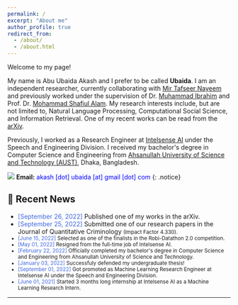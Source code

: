 ```yaml
---
permalink: /
excerpt: "About me"
author_profile: true
redirect_from: 
  - /about/
  - /about.html
---
```


Welcome to my page!

My name is Abu Ubaida Akash and I prefer to be called **Ubaida**. I am an independent researcher, currently collaborating with [Mir Tafseer Nayeem](https://scholar.google.com/citations?user=qoeylgEAAAAJ&hl=en "Research profile") and previously worked under the supervision of Dr. [Muhammad Ibrahim](https://du.ac.bd/faculty/faculty_details/CSE/4167 "Academic profile") and Prof. Dr. [Mohammad Shafiul Alam](https://scholar.google.com/citations?view_op=list_works&hl=en&hl=en&user=5ZXfn_cAAAAJ&sortby=pubdate "Research profile"). My research interests include, but are not limited to, Natural Language Processing, Computational Social Science, and Information Retrieval. One of my recent works can be read from the [arXiv](https://arxiv.org/).

Previously, I worked as a Research Engineer at [Intelsense AI](https://intelsense.ai/ "https://intelsense.ai/") under the Speech and Engineering Division. I received my bachelor's degree in Computer Science and Engineering from [Ahsanullah University of Science and Technology (AUST)](https://www.aust.edu/ "https://www.aust.edu/"), Dhaka, Bangladesh.

<img src="https://img.icons8.com/color/24/000000/circled-envelope.png"/> **Email:** <span style="color:Blue">akash [dot] ubaida [at] gmail [dot] com</span> 
{: .notice}


## 📢 Recent News

* <span style="color:RoyalBlue">[September 26, 2022]</span> Published one of my works in the arXiv.
* <span style="color:RoyalBlue">[September 25, 2022]</span> Submitted one of our research papers in the Journal of Quantitative Criminology <small>(Impact Factor 4.330).
* <span style="color:RoyalBlue">[June 15, 2022]</span> Selected as one of the finalists in the Robi-Datathon 2.0 competition.
* <span style="color:RoyalBlue">[May 01, 2022]</span> Resigned from the full-time job of Intelsense AI.
* <span style="color:RoyalBlue">[February 22, 2022]</span> Officially completed my bachelor's degree in Computer Science and Engineering from Ahsanullah University of Science and Technology.
* <span style="color:RoyalBlue">[January 03, 2022]</span> Successfuly defended my undergraduate thesis!
* <span style="color:RoyalBlue">[September 01, 2022]</span> Got promoted as Machine Learning Research Engineer at Intelsense AI under the Speech and Engineering Division.
* <span style="color:RoyalBlue">[June 01, 2021]</span> Started 3 months long internship at Intelsense AI as a Machine Learning Research Intern.

---

<script type='text/javascript' id='clustrmaps' src='//cdn.clustrmaps.com/map_v2.js?cl=94b2d3&w=300&t=m&d=X4zwla3VvqasU-XJ7VSxuAHNSZMeubSgPKEAJMvahJU&co=1d4560&cmo=e8ae23&cmn=db2124&ct=ffffff'></script>

